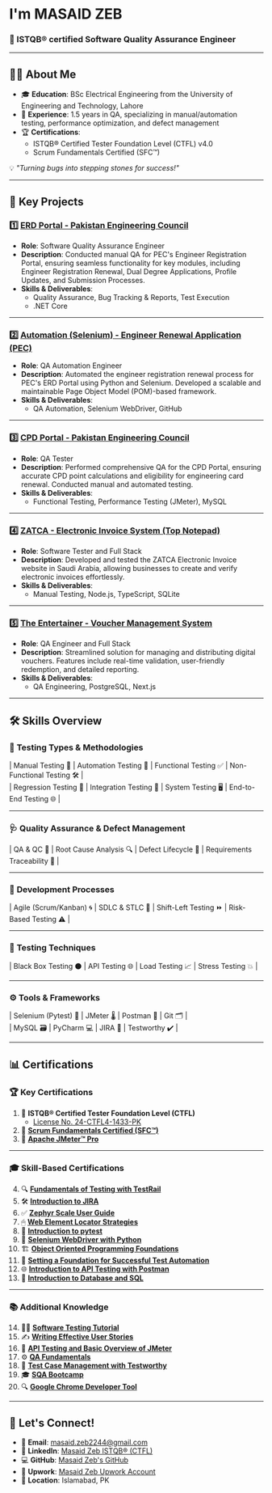 # I'm MASAID ZEB  
### 🚀 ISTQB® certified Software Quality Assurance Engineer  

---

## 👨‍💻 About Me  
- 🎓 **Education**: BSc Electrical Engineering from the University of Engineering and Technology, Lahore  
- 🧪 **Experience**: 1.5 years in QA, specializing in manual/automation testing, performance optimization, and defect management  
- 🏆 **Certifications**:  
  - ISTQB® Certified Tester Foundation Level (CTFL) v4.0  
  - Scrum Fundamentals Certified (SFC™)  

💡 *"Turning bugs into stepping stones for success!"*

---

## 🌟 Key Projects  

### 1️⃣ **[ERD Portal - Pakistan Engineering Council](https://www.linkedin.com/in/masaid-sqa/details/projects/)**  
- **Role**: Software Quality Assurance Engineer  
- **Description**: Conducted manual QA for PEC's Engineer Registration Portal, ensuring seamless functionality for key modules, including Engineer Registration Renewal, Dual Degree Applications, Profile Updates, and Submission Processes.  
- **Skills & Deliverables**:  
  - Quality Assurance, Bug Tracking & Reports, Test Execution  
  - .NET Core  

---

### 2️⃣ **[Automation (Selenium) - Engineer Renewal Application (PEC)](https://github.com/masaid2244/Automation-of-New-registration-Application---PEC)**  
- **Role**: QA Automation Engineer  
- **Description**: Automated the engineer registration renewal process for PEC's ERD Portal using Python and Selenium. Developed a scalable and maintainable Page Object Model (POM)-based framework.  
- **Skills & Deliverables**:  
  - QA Automation, Selenium WebDriver, GitHub  

---

### 3️⃣ **[CPD Portal - Pakistan Engineering Council](https://www.linkedin.com/in/masaid-sqa/details/projects/)**  
- **Role**: QA Tester  
- **Description**: Performed comprehensive QA for the CPD Portal, ensuring accurate CPD point calculations and eligibility for engineering card renewal. Conducted manual and automated testing.  
- **Skills & Deliverables**:  
  - Functional Testing, Performance Testing (JMeter), MySQL  

---

### 4️⃣ **[ZATCA - Electronic Invoice System (Top Notepad)](https://www.upwork.com/freelancers/~0142d8a3e4667f52e8?p=1876526760632725504)**  
- **Role**: Software Tester and Full Stack  
- **Description**: Developed and tested the ZATCA Electronic Invoice website in Saudi Arabia, allowing businesses to create and verify electronic invoices effortlessly.  
- **Skills & Deliverables**:  
  - Manual Testing, Node.js, TypeScript, SQLite  

---

### 5️⃣ **[The Entertainer - Voucher Management System](https://www.upwork.com/freelancers/~0142d8a3e4667f52e8?p=1876526760632725504)**  
- **Role**: QA Engineer and Full Stack  
- **Description**: Streamlined solution for managing and distributing digital vouchers. Features include real-time validation, user-friendly redemption, and detailed reporting.  
- **Skills & Deliverables**:  
  - QA Engineering, PostgreSQL, Next.js  

---

## 🛠️ Skills Overview  

### 🎯 **Testing Types & Methodologies**  
| Manual Testing 📝 | Automation Testing 🤖 | Functional Testing ✅ | Non-Functional Testing 🛠️ |  
| Regression Testing 🔄 | Integration Testing 🔗 | System Testing 🖥️ | End-to-End Testing 🌐 |  

---

### 🩺 **Quality Assurance & Defect Management**  
| QA & QC 🎯 | Root Cause Analysis 🔍 | Defect Lifecycle 🚦 | Requirements Traceability 🧾 |  

---

### 🚀 **Development Processes**  
| Agile (Scrum/Kanban) 🌀 | SDLC & STLC 🔄 | Shift-Left Testing ⏩ | Risk-Based Testing ⚠️ |  

---

### 🧪 **Testing Techniques**  
| Black Box Testing ⚫ | API Testing 🌐 | Load Testing 📈 | Stress Testing 💥 |  

---

### ⚙️ **Tools & Frameworks**  
| Selenium (Pytest) 🧪 | JMeter 🌡️ | Postman 📮 | Git 🗂️ |  
| MySQL 🗃️ | PyCharm 💻 | JIRA 📝 | Testworthy ✔️ |  

---

## 📊 Certifications  

### 🏆 Key Certifications  
1. 🎯 **ISTQB® Certified Tester Foundation Level (CTFL)**  
   - [License No. 24-CTFL4-1433-PK](https://pstb.pk/testers/Certified%20Tester%20Foundation%20Level)  
2. 📜 **[Scrum Fundamentals Certified (SFC™)](https://www.linkedin.com/in/masaid-sqa/details/certifications/)**  
3. 🚀 **[Apache JMeter™ Pro](https://www.linkedin.com/in/masaid-sqa/details/certifications/)**  

---

### 🎓 Skill-Based Certifications  
4. 🔍 **[Fundamentals of Testing with TestRail](https://drive.google.com/file/d/1bdR8LadfSUylTMDmjX29R99RIe_tiRkm/view)**  
5. 🛠 **[Introduction to JIRA](https://www.simplilearn.com/skillup-certificate-landing?token=eyJjb3Vyc2VfaWQiOiI0MjYxIiwiY2VydGlmaWNhdGVfdXJsIjoiaHR0cHM6XC9cL2NlcnRpZmljYXRlcy5zaW1wbGljZG4ubmV0XC9zaGFyZVwvNzcwNTM0MF83OTYzMTIwMTczNTA0NzM3MzU2OS5wbmciLCJ1c2VybmFtZSI6Ik1hc2FpZCBaZWIgLSBJU1RRQlx1MDBhZShDVEZMKSJ9&utm_source=shared-certificate&utm_medium=lms&utm_campaign=shared-certificate-promotion&referrer=https%3A%2F%2Flms.simplilearn.com%2Fcourses%2F7229%2FIntroduction-to-JIRA%2Fcertificate%2Fdownload-skillup&%24web_only=true&_branch_match_id=1322944259118790284&_branch_referrer=H4sIAAAAAAAAA8soKSkottLXL87MLcjJ1EssKNDLyczL1k%2FVjzA2Mk72cXN2DEiyrytKTUstKsrMS49PKsovL04tsvUBqkpN8cwDAGUjk%2FNBAAAA)**  
6. ✅ **[Zephyr Scale User Guide](https://www.linkedin.com/in/masaid-sqa/details/certifications/)**  
7. 🖱 **[Web Element Locator Strategies](https://testautomationu.applitools.com/certificate/?id=5dbca55a)**  
8. 🐍 **[Introduction to pytest](https://testautomationu.applitools.com/certificate/?id=3873d504)**  
9. 🤖 **[Selenium WebDriver with Python](https://testautomationu.applitools.com/certificate/?id=53ed526c)**  
10. 🏗 **[Object Oriented Programming Foundations](https://www.linkedin.com/in/masaid-sqa/details/certifications/)**  
11. 🔑 **[Setting a Foundation for Successful Test Automation](https://testautomationu.applitools.com/certificate/?id=67d10cae)**  
12. 🌐 **[Introduction to API Testing with Postman](https://www.linkedin.com/in/masaid-sqa/details/certifications/)**  
13. 💾 **[Introduction to Database and SQL](https://www.mygreatlearning.com/certificate/TAPXCWPK)**  

---

### 📚 Additional Knowledge  
14. 🧑‍💻 **[Software Testing Tutorial](https://www.mygreatlearning.com/certificate/YSSCNZYH)**  
15. ✍️ **[Writing Effective User Stories](https://10pearlsuniversity.org/view-certificate/?cid=10PUC-419f5b1020ebb86ece351c48cde17af4b2ca96c96ef0df55237798390)**  
16. 🔬 **[API Testing and Basic Overview of JMeter](https://10pearlsuniversity.org/view-certificate/?cid=10PUC-6268a545daf6231bc4246f7d324bb0b1184b4434333e6956237794618)**  
17. ⚙️ **[QA Fundamentals](https://10pearlsuniversity.org/view-certificate/?cid=10PUC-69bf026d2af9c2937126ac81e728c04f23c6050cb9d28501237798728)**  
18. 📝 **[Test Case Management with Testworthy](https://10pearlsuniversity.org/view-certificate/?cid=10PUC-c47eca8b2eff06e4984cb102e4d64a394172a325a1754820237797962)**  
19. 🎓 **[SQA Bootcamp](https://www.linkedin.com/in/masaid-sqa/details/certifications/)**  
20. 🔍 **[Google Chrome Developer Tool](https://cursa.app/en/my-certificate/cert36a4b14dbfa8a01663f7f0d4e2388934)**  

---

## 🤝 Let's Connect!  
- 📧 **Email**: [masaid.zeb2244@gmail.com](mailto:masaid.zeb2244@gmail.com)  
- 🔗 **LinkedIn**: [Masaid Zeb ISTQB® (CTFL)](https://www.linkedin.com/in/masaid-sqa/)  
- 💻 **GitHub**: [Masaid Zeb's GitHub](https://github.com/masaidezeb2244)
- 🌟 **Upwork**: [Masaid Zeb Upwork Account](https://www.upwork.com/freelancers/~0142d8a3e4667f52e8)   
- 📍 **Location**: Islamabad, PK  

